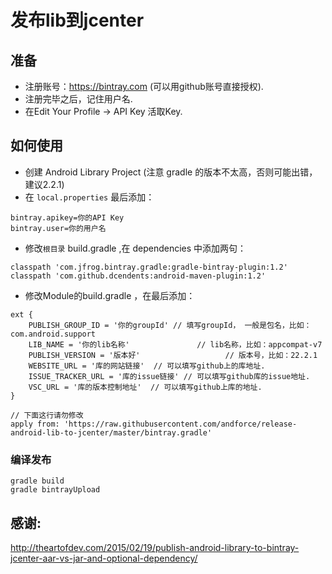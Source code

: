 # 发布lib到jcenter

## 准备
+ 注册账号：https://bintray.com (可以用github账号直接授权).
+ 注册完毕之后，记住用户名.
+ 在Edit Your Profile -> API Key 活取Key.

## 如何使用
+ 创建 Android Library Project (注意 gradle 的版本不太高，否则可能出错，建议2.2.1)
+ 在 `local.properties` 最后添加：
``` script
bintray.apikey=你的API Key
bintray.user=你的用户名
```
+ 修改`根目录` build.gradle ,在 dependencies 中添加两句：
``` script
classpath 'com.jfrog.bintray.gradle:gradle-bintray-plugin:1.2'
classpath 'com.github.dcendents:android-maven-plugin:1.2'
```
+ 修改Module的build.gradle ，在最后添加：
``` script
ext {
	PUBLISH_GROUP_ID = '你的groupId' // 填写groupId， 一般是包名，比如：com.android.support
	LIB_NAME = '你的lib名称'               // lib名称，比如：appcompat-v7
	PUBLISH_VERSION = '版本好'                   // 版本号，比如：22.2.1
	WEBSITE_URL = '库的网站链接'  // 可以填写github上的库地址.
	ISSUE_TRACKER_URL = '库的issue链接' // 可以填写github库的issue地址.
	VSC_URL = '库的版本控制地址'  // 可以填写github上库的地址.
}

// 下面这行请勿修改
apply from: 'https://raw.githubusercontent.com/andforce/release-android-lib-to-jcenter/master/bintray.gradle'
```

### 编译发布
``` script
gradle build
gradle bintrayUpload
```

## 感谢:
http://theartofdev.com/2015/02/19/publish-android-library-to-bintray-jcenter-aar-vs-jar-and-optional-dependency/
